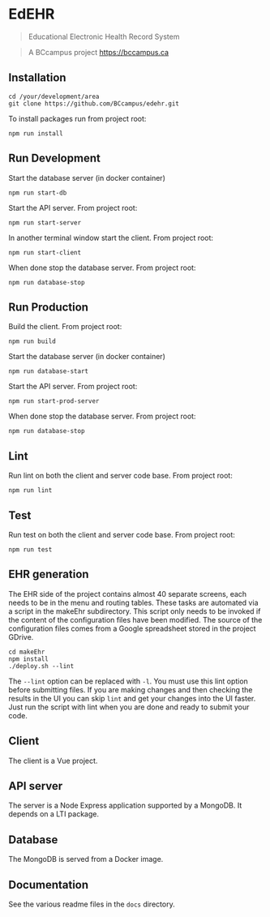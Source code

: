 # EdEHR

> Educational Electronic Health Record System

> A BCcampus project 
https://bccampus.ca


## Installation
```
cd /your/development/area
git clone https://github.com/BCcampus/edehr.git
```

To install packages run from project root:
```
npm run install
```

## Run Development

Start the database server (in docker container)
```
npm run start-db
```
Start the API server. From project root:
```
npm run start-server
```
In another terminal window start the client. From project root:
```
npm run start-client
```
When done stop the database server. From project root:
```
npm run database-stop
```

## Run Production
Build the client. From project root:
```
npm run build
```

Start the database server (in docker container)
```
npm run database-start
```
Start the API server. From project root:
```
npm run start-prod-server
```
When done stop the database server. From project root:
```
npm run database-stop
```

## Lint
Run lint on both the client and server code base. From project root:
```
npm run lint
```

## Test
Run test on both the client and server code base. From project root:
```
npm run test
```


## EHR generation
The EHR side of the project contains almost 40 separate screens, each needs to be in the menu and routing tables.  These 
tasks are automated via a script in the makeEhr subdirectory. This script only needs to be invoked if the content of the 
configuration files have been modified.  The source of the configuration files comes from a Google spreadsheet stored 
in the project GDrive.
```
cd makeEhr
npm install
./deploy.sh --lint
```
The ```--lint``` option can be replaced with ```-l```. You must use this lint option before submitting files. If you are 
making changes and then checking the results in the UI you can skip ```lint``` and get your changes into the UI faster.
Just run the script with lint when you are done and ready to submit your code.


## Client
The client is a Vue project.

## API server
The server is a Node Express application supported by a MongoDB. It depends on a LTI package.

## Database
The MongoDB is served from a Docker image.

## Documentation
See the various readme files in the ```docs``` directory.